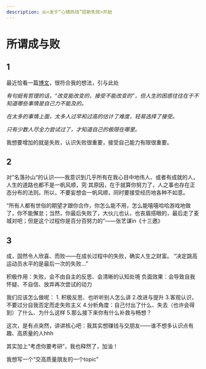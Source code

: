 ```yaml
---
description: 从<发于“心晴热线”招新失败>开始
---
```


# 所谓成与败

## 1

最近恰看一篇[博文](https://ioerr.github.io/posts/gaibian/)，很符合我的想法，引与此处

_有句挺有哲理的话，“改变能改变的，接受不能改变的”，但人生的困惑往往在于不知道哪些事情是自己力不能及的。_

_在太多的事情上面，太多人过早和过高的估计了难度，轻易选择了接受。_

_只有少数人尽全力尝试过了，才知道自己的极限在哪里。_

我想要增加的就是失败，认识失败很重要，接受自己能力有限很重要。

## 2

对”名落孙山“的认识——我意识到几乎所有在我心目中地伟人、或者有成就的人，人生的道路也都不是一帆风顺，究·其原因，在于就算你努力了，人之事也存在正态分布的法则。所以，不要妄想会一帆风顺，同时要接受经历地各种不如意。

“所有人都有世俗的期望才跟你合作，你怎么能不用，怎么能嘻嘻哈哈游戏地做了，你不能懈怠；当然，你最后失败了，大伙儿也认，也丧眉搭眼的，最后走了麦城对吧；但是这个过程你是百分百努力的”——张艺谋in《十三邀》

## 3

成，固然令人欣喜、而败——在成长过程中的失败，确实人生之财富。 “决定跳高运动员水平的是最后一次的失败...”

积极作用：失败，会不由自主的反思、会清晰的认知处境 负面效果：会导致自我怀疑、不自信、放弃再次尝试的动力

我们应该怎么做呢： 1. 积极反思、也听听别人怎么讲 2.改进与提升 3.客观认识，不要过分自我否定而走失败主义 4.分析角度：自己付出了什么、失去（也许会得到）了什么、为什么这样 5.那么接下来你有什么补救与畅想？

这次，是有点突然，讲讲核心吧：我其实想赚钱与交朋友——谁不想多认识点有趣、高质量的人hhh

其实加上“考虑你要考研”，我也释然了，加油！

我想写一个“交高质量朋友的一个topic”
